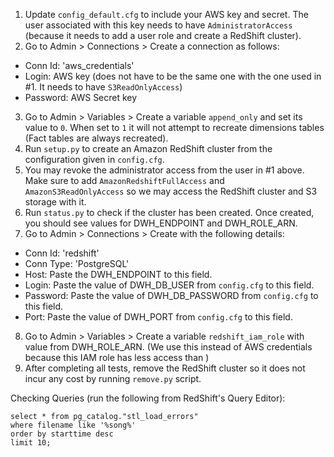 1. Update `config_default.cfg` to include your AWS key and secret. The user associated with this key needs to have `AdministratorAccess` (because it needs to add a user role and create a RedShift cluster).
2. Go to Admin > Connections > Create a connection as follows:
  - Conn Id: 'aws_credentials'
  - Login: AWS key (does not have to be the same one with the one used in #1. It needs to have `S3ReadOnlyAccess`)
  - Password: AWS Secret key 
3. Go to Admin > Variables > Create a variable `append_only` and set its value to `0`. When set to `1` it will not attempt to recreate dimensions tables (Fact tables are always recreated).
4. Run `setup.py` to create an Amazon RedShift cluster from the configuration given in `config.cfg`.
5. You may revoke the administrator access from the user in #1 above. Make sure to add `AmazonRedshiftFullAccess` and `AmazonS3ReadOnlyAccess` so we may access the RedShift cluster and S3 storage with it.
6. Run `status.py` to check if the cluster has been created. Once created, you should see values for DWH_ENDPOINT and DWH_ROLE_ARN.
7. Go to Admin > Connections > Create with the following details:
  - Conn Id: 'redshift'
  - Conn Type: 'PostgreSQL'
  - Host: Paste the DWH_ENDPOINT to this field.
  - Login: Paste the value of DWH_DB_USER from `config.cfg` to this field.
  - Password: Paste the value of DWH_DB_PASSWORD from `config.cfg` to this field.
  - Port: Paste the value of DWH_PORT from `config.cfg` to this field.
8. Go to Admin > Variables > Create a variable `redshift_iam_role` with value from DWH_ROLE_ARN. (We use this instead of AWS credentials because this IAM role has less access than )
9. After completing all tests, remove the RedShift cluster so it does not incur any cost by running `remove.py` script.

Checking Queries (run the following from RedShift's Query Editor):

```
select * from pg_catalog."stl_load_errors"
where filename like '%song%'
order by starttime desc
limit 10;
```